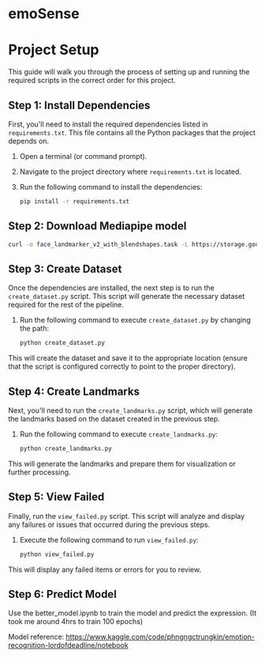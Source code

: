# emoSense

# Project Setup

This guide will walk you through the process of setting up and running the required scripts in the correct order for this project.

## Step 1: Install Dependencies

First, you'll need to install the required dependencies listed in `requirements.txt`. This file contains all the Python packages that the project depends on.

1. Open a terminal (or command prompt).
2. Navigate to the project directory where `requirements.txt` is located.
3. Run the following command to install the dependencies:

    ```bash
    pip install -r requirements.txt
    ```

## Step 2: Download Mediapipe model
```bash
curl -o face_landmarker_v2_with_blendshapes.task -L https://storage.googleapis.com/mediapipe-models/face_landmarker/face_landmarker/float16/1/face_landmarker.task
```

## Step 3: Create Dataset

Once the dependencies are installed, the next step is to run the `create_dataset.py` script. This script will generate the necessary dataset required for the rest of the pipeline.

1. Run the following command to execute `create_dataset.py` by changing the path:

    ```bash
    python create_dataset.py
    ```

This will create the dataset and save it to the appropriate location (ensure that the script is configured correctly to point to the proper directory).

## Step 4: Create Landmarks

Next, you'll need to run the `create_landmarks.py` script, which will generate the landmarks based on the dataset created in the previous step.

1. Run the following command to execute `create_landmarks.py`:

    ```bash
    python create_landmarks.py
    ```

This will generate the landmarks and prepare them for visualization or further processing.

## Step 5: View Failed

Finally, run the `view_failed.py` script. This script will analyze and display any failures or issues that occurred during the previous steps.

1. Execute the following command to run `view_failed.py`:

    ```bash
    python view_failed.py
    ```

This will display any failed items or errors for you to review.

## Step 6: Predict Model

Use the better_model.ipynb to train the model and predict the expression. (It took me around 4hrs to train 100 epochs)

Model reference: https://www.kaggle.com/code/phngngctrungkin/emotion-recognition-lordofdeadline/notebook